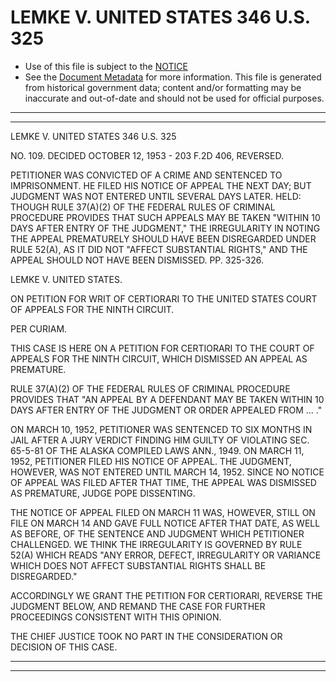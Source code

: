 ---
---

# LEMKE V. UNITED STATES 346 U.S. 325

* Use of this file is subject to the [NOTICE](https://github.com/publicdocs/notice/blob/master/NOTICE)
* See the [Document Metadata](../../../) for more information.
  This file is generated from historical government data; content and/or formatting may be inaccurate and out-of-date and should not be used for official purposes.

----------
----------

LEMKE V. UNITED STATES 346 U.S. 325

NO. 109.  DECIDED OCTOBER 12, 1953 - 203 F.2D 406, REVERSED.

PETITIONER WAS CONVICTED OF A CRIME AND SENTENCED TO IMPRISONMENT.  HE FILED HIS NOTICE OF APPEAL THE NEXT DAY; BUT JUDGMENT WAS NOT ENTERED UNTIL SEVERAL DAYS LATER.  HELD: THOUGH RULE 37(A)(2) OF THE FEDERAL RULES OF CRIMINAL PROCEDURE PROVIDES THAT SUCH APPEALS MAY BE TAKEN "WITHIN 10 DAYS AFTER ENTRY OF THE JUDGMENT," THE IRREGULARITY IN NOTING THE APPEAL PREMATURELY SHOULD HAVE BEEN DISREGARDED UNDER RULE 52(A), AS IT DID NOT "AFFECT SUBSTANTIAL RIGHTS," AND THE APPEAL SHOULD NOT HAVE BEEN DISMISSED.  PP. 325-326.

LEMKE V. UNITED STATES.

ON PETITION FOR WRIT OF CERTIORARI TO THE UNITED STATES COURT OF APPEALS FOR THE NINTH CIRCUIT.

PER CURIAM.

THIS CASE IS HERE ON A PETITION FOR CERTIORARI TO THE COURT OF APPEALS FOR THE NINTH CIRCUIT, WHICH DISMISSED AN APPEAL AS PREMATURE.

RULE 37(A)(2) OF THE FEDERAL RULES OF CRIMINAL PROCEDURE PROVIDES THAT "AN APPEAL BY A DEFENDANT MAY BE TAKEN WITHIN 10 DAYS AFTER ENTRY OF THE JUDGMENT OR ORDER APPEALED FROM  ...  ."

ON MARCH 10, 1952, PETITIONER WAS SENTENCED TO SIX MONTHS IN JAIL AFTER A JURY VERDICT FINDING HIM GUILTY OF VIOLATING SEC. 65-5-81 OF THE ALASKA COMPILED LAWS ANN., 1949.  ON MARCH 11, 1952, PETITIONER FILED HIS NOTICE OF APPEAL.  THE JUDGMENT, HOWEVER, WAS NOT ENTERED UNTIL MARCH 14, 1952.  SINCE NO NOTICE OF APPEAL WAS FILED AFTER THAT TIME, THE APPEAL WAS DISMISSED AS PREMATURE, JUDGE POPE DISSENTING.

THE NOTICE OF APPEAL FILED ON MARCH 11 WAS, HOWEVER, STILL ON FILE ON MARCH 14 AND GAVE FULL NOTICE AFTER THAT DATE, AS WELL AS BEFORE, OF THE SENTENCE AND JUDGMENT WHICH PETITIONER CHALLENGED.  WE THINK THE IRREGULARITY IS GOVERNED BY RULE 52(A) WHICH READS "ANY ERROR, DEFECT, IRREGULARITY OR VARIANCE WHICH DOES NOT AFFECT SUBSTANTIAL RIGHTS SHALL BE DISREGARDED."

ACCORDINGLY WE GRANT THE PETITION FOR CERTIORARI, REVERSE THE JUDGMENT BELOW, AND REMAND THE CASE FOR FURTHER PROCEEDINGS CONSISTENT WITH THIS OPINION.

THE CHIEF JUSTICE TOOK NO PART IN THE CONSIDERATION OR DECISION OF THIS CASE.


----------
----------

